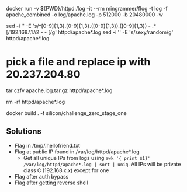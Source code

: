 docker run -v ${PWD}/httpd:/log -it --rm mingrammer/flog -t log -f apache_combined -o log/apache.log -p 512000 -b 20480000 -w 

sed -i '' -E 's/^[0-9]{1,3}\.[0-9]{1,3}\.([0-9]{1,3})\.([0-9]{1,3}) - .* \[/192.168.\1.\2 - - [/g' httpd/apache*.log 
sed -i '' -E 's/sexy/random/g' httpd/apache*.log 

# pick a file and replace ip with 20.237.204.80

tar czfv apache.log.tar.gz httpd/apache*.log

rm -rf httpd/apache*.log

docker build . -t silicon/challenge_zero_stage_one

## Solutions
* Flag in /tmp/.hellofriend.txt
* Flag at public IP found in /var/log/httpd/apache*.log 
    * Get all unique IPs from logs using `awk '{ print $1}' /var/log/httpd/apache*.log | sort | uniq`. All IPs will be private class C (192.168.x.x) except for one
* Flag after auth bypass
* Flag after getting reverse shell